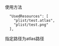 使用方法

      "UsedResources": [
        "plist/test.atlas",
        "plist/test.png"
      ],
      
指定路径为atlas路径